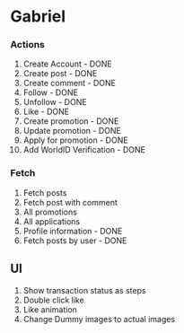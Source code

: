 # Gabriel

### Actions

1. Create Account - DONE
2. Create post - DONE
3. Create comment - DONE
4. Follow - DONE
5. Unfollow - DONE
6. Like - DONE
7. Create promotion - DONE
8. Update promotion - DONE
9. Apply for promotion - DONE
10. Add WorldID Verification - DONE

### Fetch

1. Fetch posts
2. Fetch post with comment
3. All promotions
4. All applications
5. Profile information - DONE
6. Fetch posts by user - DONE

## UI

1. Show transaction status as steps
2. Double click like
3. Like animation
4. Change Dummy images to actual images

